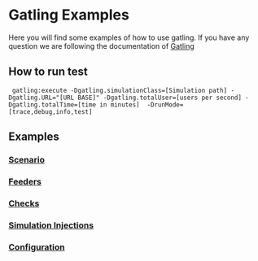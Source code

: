 Gatling Examples
============================

Here you will find some examples of how to use gatling. If you have any question we are following the documentation of [Gatling](https://gatling.io/docs/current/)

## How to run test

     gatling:execute -Dgatling.simulationClass=[Simulation path] -Dgatling.URL="[URL BASE]" -Dgatling.totalUser=[users per second] -Dgatling.totalTime=[time in minutes]  -DrunMode=[trace,debug,info,test]

## Examples
### [Scenario](readme/scenarios.md)
### [Feeders](readme/feeders.md)
### [Checks](readme/checks.md)
### [Simulation Injections](readme/simulations.md)
### [Configuration](readme/configurations.md)

